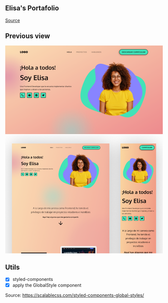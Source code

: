 ## Elisa's Portafolio

[Source](https://leonidasesteban.com/proyectos/portafolio-elisa)

## Previous view

![Img previous view](https://github.com/oscarossesa/elisa-portafolio/blob/main/public/assets/images/portfolio.png)
![Img previous view responsive](https://github.com/oscarossesa/elisa-portafolio/blob/main/public/assets/images/portfolio-responsive.png)

## Utils

- [x] styled-components
- [x] apply the GlobalStyle component

Source: https://scalablecss.com/styled-components-global-styles/
